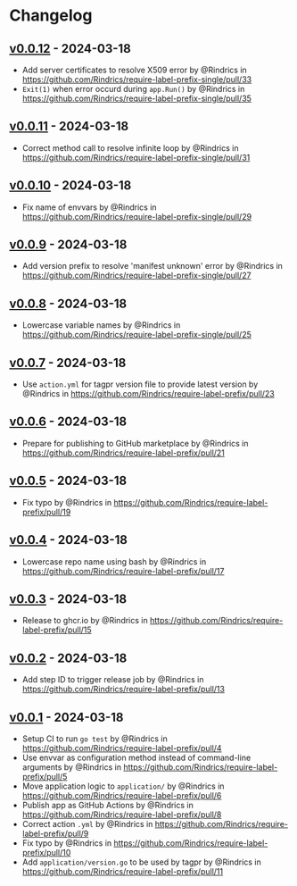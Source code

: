 # Changelog

## [v0.0.12](https://github.com/Rindrics/require-label-prefix-single/compare/v0.0.11...v0.0.12) - 2024-03-18
- Add server certificates to resolve X509 error by @Rindrics in https://github.com/Rindrics/require-label-prefix-single/pull/33
- `Exit(1)` when error occurd during `app.Run()` by @Rindrics in https://github.com/Rindrics/require-label-prefix-single/pull/35

## [v0.0.11](https://github.com/Rindrics/require-label-prefix-single/compare/v0.0.10...v0.0.11) - 2024-03-18
- Correct method call to resolve infinite loop by @Rindrics in https://github.com/Rindrics/require-label-prefix-single/pull/31

## [v0.0.10](https://github.com/Rindrics/require-label-prefix-single/compare/v0.0.9...v0.0.10) - 2024-03-18
- Fix name of envvars by @Rindrics in https://github.com/Rindrics/require-label-prefix-single/pull/29

## [v0.0.9](https://github.com/Rindrics/require-label-prefix-single/compare/v0.0.8...v0.0.9) - 2024-03-18
- Add version prefix to resolve 'manifest unknown' error by @Rindrics in https://github.com/Rindrics/require-label-prefix-single/pull/27

## [v0.0.8](https://github.com/Rindrics/require-label-prefix-single/compare/v0.0.7...v0.0.8) - 2024-03-18
- Lowercase variable names by @Rindrics in https://github.com/Rindrics/require-label-prefix-single/pull/25

## [v0.0.7](https://github.com/Rindrics/require-label-prefix/compare/v0.0.6...v0.0.7) - 2024-03-18
- Use `action.yml` for tagpr version file to provide latest version by @Rindrics in https://github.com/Rindrics/require-label-prefix/pull/23

## [v0.0.6](https://github.com/Rindrics/require-label-prefix/compare/v0.0.5...v0.0.6) - 2024-03-18
- Prepare for publishing to GitHub marketplace by @Rindrics in https://github.com/Rindrics/require-label-prefix/pull/21

## [v0.0.5](https://github.com/Rindrics/require-label-prefix/compare/v0.0.4...v0.0.5) - 2024-03-18
- Fix typo by @Rindrics in https://github.com/Rindrics/require-label-prefix/pull/19

## [v0.0.4](https://github.com/Rindrics/require-label-prefix/compare/v0.0.3...v0.0.4) - 2024-03-18
- Lowercase repo name using bash by @Rindrics in https://github.com/Rindrics/require-label-prefix/pull/17

## [v0.0.3](https://github.com/Rindrics/require-label-prefix/compare/v0.0.2...v0.0.3) - 2024-03-18
- Release to ghcr.io by @Rindrics in https://github.com/Rindrics/require-label-prefix/pull/15

## [v0.0.2](https://github.com/Rindrics/require-label-prefix/compare/v0.0.1...v0.0.2) - 2024-03-18
- Add step ID to trigger release job by @Rindrics in https://github.com/Rindrics/require-label-prefix/pull/13

## [v0.0.1](https://github.com/Rindrics/require-label-prefix/commits/v0.0.1) - 2024-03-18
- Setup CI to run `go test` by @Rindrics in https://github.com/Rindrics/require-label-prefix/pull/4
- Use envvar as configuration method instead of command-line arguments by @Rindrics in https://github.com/Rindrics/require-label-prefix/pull/5
- Move application logic to `application/` by @Rindrics in https://github.com/Rindrics/require-label-prefix/pull/6
- Publish app as GitHub Actions  by @Rindrics in https://github.com/Rindrics/require-label-prefix/pull/8
- Correct action `.yml` by @Rindrics in https://github.com/Rindrics/require-label-prefix/pull/9
- Fix typo by @Rindrics in https://github.com/Rindrics/require-label-prefix/pull/10
- Add `application/version.go` to be used by tagpr by @Rindrics in https://github.com/Rindrics/require-label-prefix/pull/11
